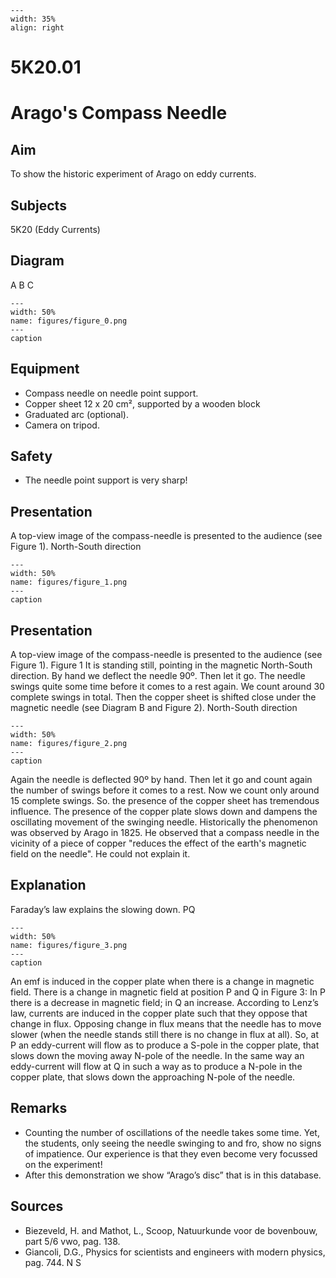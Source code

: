 
```{figure} /figures/busy.png
---
width: 35%
align: right
```
# 5K20.01 
  # Arago's Compass Needle 
    
  
## Aim   
 To show the historic experiment of Arago on eddy currents.   
  
## Subjects   
 5K20 (Eddy Currents)   
  
## Diagram   
  A B C  
```{figure} figures/figure_0.png  
---  
width: 50%  
name: figures/figure_0.png  
---  
caption  
``` 
    
  
## Equipment   
 
 *  Compass needle on needle point support. 
 *  Copper sheet 12 x 20 cm², supported by a wooden block 
 *  Graduated arc (optional). 
 *  Camera on tripod.   
  
## Safety   
 
 *  The needle point support is very sharp!
      
  
## Presentation   
 A top-view image of the compass-needle is presented to the audience (see Figure 1). North-South direction   
```{figure} figures/figure_1.png  
---  
width: 50%  
name: figures/figure_1.png  
---  
caption  
``` 
     
  
## Presentation   
 A top-view image of the compass-needle is presented to the audience (see Figure 1).  Figure 1  It is standing still, pointing in the magnetic North-South direction. By hand we deflect the needle 90º. Then let it go. The needle swings quite some time before it comes to a rest again. We count around 30 complete swings in total.  Then the copper sheet is shifted close under the magnetic needle (see Diagram B and Figure 2).  North-South direction   
```{figure} figures/figure_2.png  
---  
width: 50%  
name: figures/figure_2.png  
---  
caption  
``` 
 Again the needle is deflected 90º by hand. Then let it go and count again the number of swings before it comes to a rest. Now we count only around 15 complete swings.  So. the presence of the copper sheet has tremendous influence. The presence of the copper plate slows down and dampens the oscillating movement of the swinging needle.  Historically the phenomenon was observed by Arago in 1825. He observed that a compass needle in the vicinity of a piece of copper "reduces the effect of the earth's magnetic field on the needle". He could not explain it.           
  
## Explanation   
 Faraday’s law explains the slowing down.   PQ  
```{figure} figures/figure_3.png  
---  
width: 50%  
name: figures/figure_3.png  
---  
caption  
``` 
 An emf is induced in the copper plate when there is a change in magnetic field. There is a change in magnetic field at position P and Q in Figure 3: In P there is a decrease in magnetic field; in Q an increase. According to Lenz’s law, currents are induced in the copper plate such that they oppose that change in flux. Opposing change in flux means that the needle has to move slower (when the needle stands still there is no change in flux at all). So, at P an eddy-current will flow as to produce a S-pole in the copper plate, that slows down the moving away N-pole of the needle. In the same way an eddy-current will flow at Q in such a way as to produce a N-pole in the copper plate, that slows down the approaching N-pole of the needle.   
  
## Remarks   
 
 *  Counting the number of oscillations of the needle takes some time. Yet, the students, only seeing the needle swinging to and fro, show no signs of impatience. Our experience is that they even become very focussed on the experiment! 
 *  After this demonstration we show “Arago’s disc” that is in this database.
   
  
## Sources   
 
 *  Biezeveld, H. and Mathot, L., Scoop, Natuurkunde voor de bovenbouw, part 5/6 vwo, pag. 138. 
 *  Giancoli, D.G., Physics for scientists and engineers with modern physics, pag. 744.  N S
 